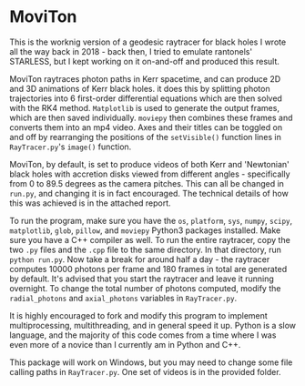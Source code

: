 # MoviTon

This is the worknig version of a geodesic raytracer for black holes I wrote all the way back in 2018 - back then, I tried to emulate rantonels' STARLESS, but I kept working on it on-and-off and produced this result.

MoviTon raytraces photon paths in Kerr spacetime, and can produce 2D and 3D animations of Kerr black holes. it does this by splitting photon trajectories into 6 first-order differential equations which are then solved with the RK4 method. ```Matplotlib``` is used to generate the output frames, which are then saved individually. ```moviepy``` then combines these frames and converts them into an mp4 video. Axes and their titles can be toggled on and off by rearranging the positions of the ``setVisible()`` function lines in ``RayTracer.py``'s ``image()`` function.

MoviTon, by default, is set to produce videos of both Kerr and 'Newtonian' black holes with accretion disks viewed from different angles - specifically from 0 to 89.5 degrees as the camera pitches. This can all be changed in ``run.py``, and changing it is in fact encouraged. The technical details of how this was achieved is in the attached report.

To run the program, make sure you have the ``os``, ``platform``, ``sys``, ``numpy``, ``scipy``, ``matplotlib``, ``glob``, ``pillow``, and ``moviepy`` Python3 packages installed. Make sure you have a C++ compiler as well. To run the entire raytracer, copy the two ``.py`` files and the ``.cpp`` file to the same directory. In that directory, run ``python run.py``. Now take a break for around half a day - the raytracer computes 10000 photons per frame and 180 frames in total are generated by default. It's advised that you start the raytracer and leave it running overnight. To change the total number of photons computed, modify the ``radial_photons`` and ``axial_photons`` variables in ``RayTracer.py``. 

It is highly encouraged to fork and modify this program to implement multiprocessing, multithreading, and in general speed it up. Python is a slow language, and the majority of this code comes from a time where I was even more of a novice than I currently am in Python and C++. 

This package will work on Windows, but you may need to change some file calling paths in ``RayTracer.py``. One set of videos is in the provided folder.
